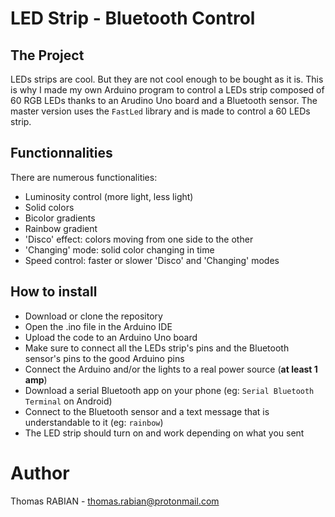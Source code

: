 # LED Strip - Bluetooth Control

## The Project

LEDs strips are cool. But they are not cool enough to be bought as it is. This is why I made my own Arduino program to control a LEDs strip composed of 60 RGB LEDs thanks to an Arudino Uno board and a Bluetooth sensor. The master version uses the `FastLed` library and is made to control a 60 LEDs strip.

## Functionnalities

There are numerous functionalities:
- Luminosity control (more light, less light)
- Solid colors
- Bicolor gradients
- Rainbow gradient
- 'Disco' effect: colors moving from one side to the other
- 'Changing' mode: solid color changing in time
- Speed control: faster or slower 'Disco' and 'Changing' modes

## How to install

- Download or clone the repository
- Open the .ino file in the Arduino IDE
- Upload the code to an Arduino Uno board
- Make sure to connect all the LEDs strip's pins and the Bluetooth sensor's pins to the good Arduino pins
- Connect the Arduino and/or the lights to a real power source (**at least 1 amp**)
- Download a serial Bluetooth app on your phone (eg: `Serial Bluetooth Terminal` on Android)
- Connect to the Bluetooth sensor and a text message that is understandable to it (eg: `rainbow`)
- The LED strip should turn on and work depending on what you sent

# Author

Thomas RABIAN - thomas.rabian@protonmail.com
